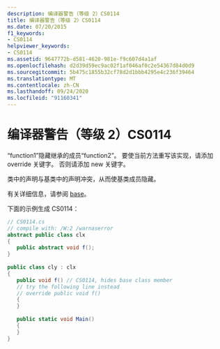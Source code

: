 ```yaml
---
description: 编译器警告（等级 2）CS0114
title: 编译器警告（等级 2）CS0114
ms.date: 07/20/2015
f1_keywords:
- CS0114
helpviewer_keywords:
- CS0114
ms.assetid: 9647772b-d581-4620-981e-f9c607d4a1af
ms.openlocfilehash: d2d39d59ec9ac02f1af046af0c2e54367d84d0d9
ms.sourcegitcommit: 5b475c1855b32cf78d2d1bbb4295e4c236f39464
ms.translationtype: MT
ms.contentlocale: zh-CN
ms.lasthandoff: 09/24/2020
ms.locfileid: "91160341"
---
```

# <a name="compiler-warning-level-2-cs0114"></a>编译器警告（等级 2）CS0114

“function1”隐藏继承的成员“function2”。 要使当前方法重写该实现，请添加 override 关键字。 否则请添加 new 关键字。  
  
 类中的声明与基类中的声明冲突，从而使基类成员隐藏。  
  
 有关详细信息，请参阅 [base](../language-reference/keywords/base.md)。  
  
 下面的示例生成 CS0114：  
  
```csharp  
// CS0114.cs  
// compile with: /W:2 /warnaserror  
abstract public class clx  
{  
   public abstract void f();  
}  
  
public class cly : clx  
{  
   public void f() // CS0114, hides base class member  
   // try the following line instead  
   // override public void f()  
   {  
   }  
  
   public static void Main()  
   {  
   }  
}  
```
